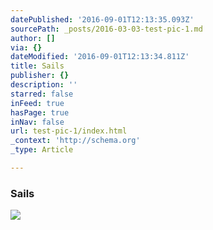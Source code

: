 ```yaml
---
datePublished: '2016-09-01T12:13:35.093Z'
sourcePath: _posts/2016-03-03-test-pic-1.md
author: []
via: {}
dateModified: '2016-09-01T12:13:34.811Z'
title: Sails
publisher: {}
description: ''
starred: false
inFeed: true
hasPage: true
inNav: false
url: test-pic-1/index.html
_context: 'http://schema.org'
_type: Article

---
```

### Sails
![](https://s3-us-west-2.amazonaws.com/the-grid-img/p/5e4a3301a328e8021b9485b77a9ed045c1c60642.png)